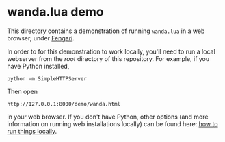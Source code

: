 wanda.lua demo
==============

This directory contains a demonstration of running `wanda.lua` in a
web browser, under [Fengari][].

In order to for this demonstration to work locally, you'll need
to run a local webserver from the *root* directory of this
repository.  For example, if you have Python installed,

    python -m SimpleHTTPServer

Then open

    http://127.0.0.1:8000/demo/wanda.html

in your web browser.  If you don't have Python, other options
(and more information on running web installations locally)
can be found here: [how to run things locally][].

[Fengari]: https://fengari.io/
[how to run things locally]: https://github.com/mrdoob/three.js/wiki/How-to-run-things-locally#run-local-server